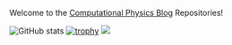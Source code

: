<!--
**aromanro/aromanro** is a ✨ _special_ ✨ repository because its `README.md` (this file) appears on your GitHub profile.

Here are some ideas to get you started:

- 🔭 I’m currently working on ...
- 🌱 I’m currently learning ...
- 👯 I’m looking to collaborate on ...
- 🤔 I’m looking for help with ...
- 💬 Ask me about ...
- 📫 How to reach me: ...
- 😄 Pronouns: ...
- ⚡ Fun fact: ...
-->

Welcome to the [Computational Physics Blog](https://compphys.go.ro) Repositories!

<!--
![GitHub stats](https://github-readme-stats.vercel.app/api?username=aromanro&show_icons=true&theme=tokyonight&count_private=true)
![Top Langs](https://github-readme-stats.vercel.app/api/top-langs/?username=aromanro&theme=tokyonight&count_private=true&layout=compact)
-->
![GitHub stats](https://github-readme-stats.vercel.app/api?username=aromanro&show_icons=true&theme=tokyonight&count_private=true)
[![trophy](https://github-profile-trophy.vercel.app/?username=aromanro&theme=algolia)](https://github.com/aromanro/github-profile-trophy)
![](https://visitor-badge.laobi.icu/badge?page_id=aromanro.aromanro)

